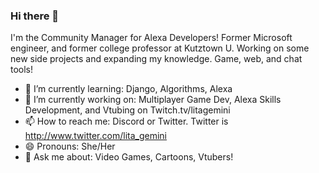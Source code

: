 ### Hi there 👋

I'm the Community Manager for Alexa Developers! Former Microsoft engineer, and former college professor at Kutztown U. 
Working on some new side projects and expanding my knowledge. Game, web, and chat tools!


- 🌱 I’m currently learning: Django, Algorithms, Alexa
- 🔭 I’m currently working on: Multiplayer Game Dev, Alexa Skills Development, and Vtubing on Twitch.tv/litagemini 
- 📫 How to reach me: Discord or Twitter. Twitter is http://www.twitter.com/lita_gemini  
- 😄 Pronouns: She/Her  
- 💬 Ask me about: Video Games, Cartoons, Vtubers!


<!--
**AJLange/AJLange** is a ✨ _special_ ✨ repository because its `README.md` (this file) appears on your GitHub profile.

Here are some ideas to get you started:

- 
- 🌱 I’m currently learning ...
- 👯 I’m looking to collaborate on ...
- 🤔 I’m looking for help with ...
- 💬 Ask me about ...

-  ...
- ⚡ Fun fact: ...
-->
